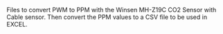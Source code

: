 Files to convert PWM to PPM with the Winsen MH-Z19C CO2 Sensor with Cable sensor. Then convert the PPM values to a CSV file to be used in EXCEL.
